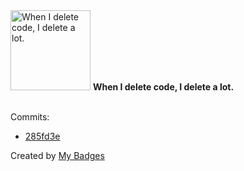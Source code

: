 <img src="https://github.com/my-badges/my-badges/blob/master/src/all-badges/mass-delete-commit/mass-delete-commit-10k.png?raw=true" alt="When I delete code, I delete a lot." title="When I delete code, I delete a lot." width="128">
<strong>When I delete code, I delete a lot.</strong>
<br><br>

Commits:

- <a href="https://github.com/nlsschim/Water-Pipe-Project/commit/285fd3e409adc3e616e19cfe6076d6c879149f4f">285fd3e</a>


Created by <a href="https://github.com/my-badges/my-badges">My Badges</a>